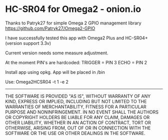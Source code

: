 # HC-SR04 for Omega2 - onion.io

Thanks to Patryk27 for simple Omega 2 GPIO management library https://github.com/Patryk27/Omega2-GPIO

I have successfully tested this app with Omega2 Plus and HC-SR04+ (version support 3.3v)

Current version needs some measure adjustment.

At the moment PIN's are hardcoded:
TRIGGER = PIN 3
ECHO = PIN 2

Install app using opkg. App will be placed in /bin

Use: Omega2HCSR04 -t 1 -e 2

----------------------------------------------------------------------------
THE SOFTWARE IS PROVIDED "AS IS", WITHOUT WARRANTY OF ANY KIND, EXPRESS OR
IMPLIED, INCLUDING BUT NOT LIMITED TO THE WARRANTIES OF MERCHANTABILITY,
FITNESS FOR A PARTICULAR PURPOSE AND NONINFRINGEMENT. IN NO EVENT SHALL THE
AUTHORS OR COPYRIGHT HOLDERS BE LIABLE FOR ANY CLAIM, DAMAGES OR OTHER
LIABILITY, WHETHER IN AN ACTION OF CONTRACT, TORT OR OTHERWISE, ARISING FROM,
OUT OF OR IN CONNECTION WITH THE SOFTWARE OR THE USE OR OTHER DEALINGS IN THE
SOFTWARE.

